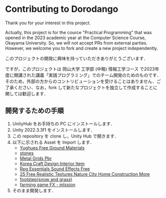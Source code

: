 # Contributing to Dorodango

Thank you for your interest in this project.

Actually, this project is for the cource "Practical Programming" that was opened in the 2023 academic year at the Computer Science Course, Okayama University. So, we will not accept PRs from external parties. However, we welcome you to fork and create a new project independently.

このプロジェクトの開発に興味を持っていただきありがとうございます．

ですが，このプロジェクトは 岡山大学 工学部 (中略) 情報工学コース で2023年度に開講された講義「実践プログラミング」でのチーム開発のためのものです．そのため，外部の方からのコントリビューションを受けることはありません．ご了承ください．なお，fork して新たなプロジェクトを独立して作成することに関しては歓迎します．

## 開発するための手順

1. UnityHub をお手持ちの PC にインストールします．
1. Unity 2022.3.3f1 をインストールします．
1. この repository を clone し，Unity Hub で開きます．
1. 以下に示される Asset を Import します．
   - [Yughues Free Ground Materials][yughues-free-ground-materials-13001]
   - [stones][Stones]
   - [Metal Grids Pbr][metal-grids-pbr-139298]
   - [Korea Craft Design Interior Item][korea-craft-design-interior-item-252023]
   - [Rpg Essentials Sound Effects Free][rpg-essentials-sound-effects-free-227708]
   - [25 Free Realistic Textures Nature City Home Construction More][25-free-realistic-textures-nature-city-home-construction-more-240323]
   - [footstep(snow and grass)][Footstep(Snow and Grass)]
   - [farming game FX - mIssion][Farming Game FX - MIssion]
1. そのまま開発します．

[yughues-free-ground-materials-13001]: https://assetstore.unity.com/packages/2d/textures-materials/floors/yughues-free-ground-materials-13001
[Stones]: https://assetstore.unity.com/packages/3d/props/exterior/stones-40329
[metal-grids-pbr-139298]: https://assetstore.unity.com/packages/2d/textures-materials/metal-grids-pbr-139298
[korea-craft-design-interior-item-252023]: https://assetstore.unity.com/packages/3d/props/interior/korea-craft-design-interior-item-252023
[rpg-essentials-sound-effects-free-227708]: https://assetstore.unity.com/packages/audio/sound-fx/rpg-essentials-sound-effects-free-227708
[25-free-realistic-textures-nature-city-home-construction-more-240323]: https://assetstore.unity.com/packages/2d/textures-materials/25-free-realistic-textures-nature-city-home-construction-more-240323
[Footstep(Snow and Grass)]: https://assetstore.unity.com/packages/audio/sound-fx/footstep-snow-and-grass-90678
[Farming Game FX - MIssion]: https://assetstore.unity.com/packages/vfx/particles/environment/farming-game-fx-mission-236550
